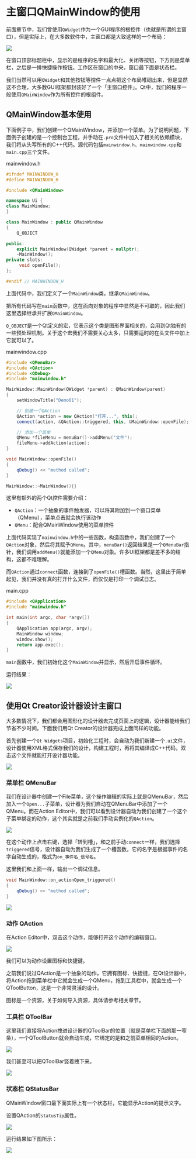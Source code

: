 # 主窗口QMainWindow的使用

前面章节中，我们曾使用`QWidget`作为一个GUI程序的根控件（也就是所谓的主窗口），但是实际上，在大多数软件中，主窗口都是大致这样的一个布局：

![](res/1.png)

在窗口顶部标题栏中，显示的是程序的名字和最大化、关闭等按钮，下方则是菜单栏，之后是一排快捷操作按钮。工作区在窗口的中央，窗口最下面是状态栏。

我们当然可以用`QWidget`和其他按钮等控件一点点把这个布局堆砌出来，但是显然这不合理，大多数GUI框架都封装好了一个「主窗口控件」。Qt中，我们的程序一般使用`QMainWindow`作为所有控件的根组件。

## QMainWindow基本使用

下面例子中，我们创建一个QMainWindow，并添加一个菜单。为了说明问题，下面例子创建的是一个控制台工程，并手动在`.pro`文件中加入了相关的依赖模块，我们将从头写所有的C++代码。源代码包括`mainwindow.h`、`mainwindow.cpp`和`main.cpp`三个文件。

mainwindow.h
```cpp
#ifndef MAINWINDOW_H
#define MAINWINDOW_H

#include <QMainWindow>

namespace Ui {
class MainWindow;
}

class MainWindow : public QMainWindow
{
    Q_OBJECT

public:
    explicit MainWindow(QWidget *parent = nullptr);
    ~MainWindow();
private slots:
     void openFile();
};

#endif // MAINWINDOW_H
```

上面代码中，我们定义了一个`MainWindow`类，继承`QMainWindow`。

把所有代码写在`main`函数中，这在面向对象的程序中显然是不可取的，因此我们这里选择继承并扩展`QMainWindow`。

`Q_OBJECT`是一个Qt定义的宏，它表示这个类是图形界面相关的，会用到Qt独有的一些预处理机制。关于这个宏我们不需要关心太多，只需要适时的在头文件中加上它就可以了。

mainwindow.cpp
```cpp
#include <QMenuBar>
#include <QAction>
#include <QDebug>
#include "mainwindow.h"

MainWindow::MainWindow(QWidget *parent) : QMainWindow(parent)
{
    setWindowTitle("Demo01");

    // 创建一个QAction
    QAction *action = new QAction("打开...", this);
    connect(action, &QAction::triggered, this, &MainWindow::openFile);

    // 添加一个菜单
    QMenu *fileMenu = menuBar()->addMenu("文件");
    fileMenu->addAction(action);
}

void MainWindow::openFile()
{
    qDebug() << "method called";
}

MainWindow::~MainWindow(){}
```

这里有额外的两个Qt控件需要介绍：

* `QAction`：一个抽象的事件触发器，可以将其附加到一个窗口菜单（QMenu），菜单点击就会执行该动作
* `QMenu`：配合QMainWindow使用的菜单控件

上面代码实现了`mainwindow.h`中的一些函数，构造函数中，我们创建了一个`QAction`对象，然后将其赋予`QMenu`。其中，`menuBar()`返回结果是一个`QMenuBar`指针，我们调用`addMenu()`就能添加一个`QMenu`对象。许多UI框架都是差不多的结构，这都不难理解。

而`QAction`通过`connect`函数，连接到了`openFile()`槽函数。当然，这里出于简单起见，我们并没有真的打开什么文件，而仅仅是打印一个调试日志。

main.cpp
```cpp
#include <QApplication>
#include "mainwindow.h"

int main(int argc, char *argv[])
{
    QApplication app(argc, argv);
    MainWindow window;
    window.show();
    return app.exec();
}
```

`main`函数中，我们初始化这个`MainWindow`并显示，然后开启事件循环。

运行结果：

![](res/2.png)

## 使用Qt Creator设计器设计主窗口

大多数情况下，我们都会用图形化的设计器去完成页面上的逻辑，设计器能给我们节省不少时间。下面我们用Qt Creator的设计器完成上面同样的功能。

首先创建一个`Qt Widgets`项目，初始化工程时，会自动为我们新建一个`.ui`文件，设计器使用XML格式保存我们的设计，构建工程时，再将其编译成C++代码，双击这个文件就能打开设计器功能。

![](res/3.png)

### 菜单栏 QMenuBar

我们在设计器中创建一个File菜单，这个操作编辑的实际上就是QMenuBar，然后加入一个`Open...`子菜单，设计器为我们自动在QMenuBar中添加了一个QMenu。而在Action Editor中，我们可以看到设计器自动为我们创建了一个这个子菜单绑定的动作，这个其实就是之前我们手动实例化的`QAction`。

![](res/4.png)

在这个动作上点击右键，选择「转到槽」，和之前手动`connect`一样，我们选择`triggered`信号，设计器自动为我们生成了一个槽函数，它的名字是根据事件的名字自动生成的，格式为`on_事件名_信号名`。

这里我们和上面一样，输出一个调试信息。

```cpp
void MainWindow::on_actionOpen_triggered()
{
    qDebug() << "method called";
}
```

![](res/5.png)

### 动作 QAction

在Action Editor中，双击这个动作，能够打开这个动作的编辑窗口。

![](res/6.png)

我们可以为动作设置图标和快捷键。

之前我们说过QAction是一个抽象的动作，它拥有图标、快捷键，在Qt设计器中，将Action拖到菜单栏中它就会生成一个QMenu，拖到工具栏中，就会生成一个QToolButton，这是一个非常灵活的设计。

图标是一个资源，关于如何导入资源，具体请参考相关章节。

### 工具栏 QToolBar

这里我们直接将Action拽进设计器的QToolBar的位置（就是菜单栏下面的那一窄条），一个QToolButton就会自动生成，它绑定的是和之前菜单相同的Action。

![](res/7.png)

我们甚至可以把QToolBar竖着拽下来。

![](res/8.png)

### 状态栏 QStatusBar

QMainWindow窗口最下面实际上有一个状态栏，它能显示Action的提示文字。

设置QAction的`statusTip`属性。

![](res/9.png)

运行结果如下图所示：

![](res/10.png)
